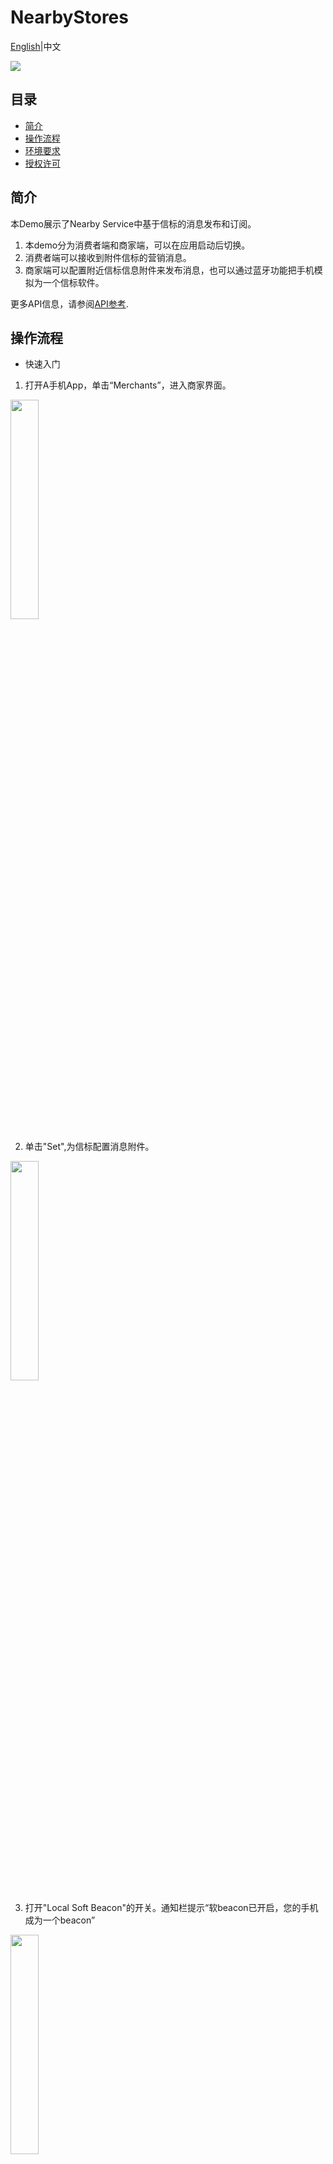 # NearbyStores
[English](https://github.com/HMS-Core/hms-nearby-demo/tree/master/NearbyStores)|中文

[![](https://camo.githubusercontent.com/ce1c195eb2524e4e67a2e74bf6e9619555aa0913/68747470733a2f2f696d672e736869656c64732e696f2f62616467652f446f63732d686d736775696465732d627269676874677265656e)](https://developer.huawei.com/consumer/cn/doc/development/HMSCore-Guides/introduction-0000001050040566)

## 目录
 * [简介](#简介)
 * [操作流程](#操作流程)
 * [环境要求](#环境要求)
 * [授权许可](#授权许可)

## 简介
本Demo展示了Nearby Service中基于信标的消息发布和订阅。
1. 本demo分为消费者端和商家端，可以在应用启动后切换。
2. 消费者端可以接收到附件信标的营销消息。
3. 商家端可以配置附近信标信息附件来发布消息，也可以通过蓝牙功能把手机模拟为一个信标软件。

更多API信息，请参阅[API参考](https://developer.huawei.com/consumer/cn/doc/HMSCore-References/common-interface-0000001050151532).

## 操作流程
* 快速入门
1. 打开A手机App，单击“Merchants”，进入商家界面。
<img src="https://github.com/HMS-Core/hms-nearby-demo/blob/master/NearbyStores/Result_1.jpg" width = 30% height = 30% /> 

2. 单击"Set",为信标配置消息附件。
<img src="https://github.com/HMS-Core/hms-nearby-demo/blob/master/NearbyStores/Result_3.jpg" width = 30% height = 30% />

3. 打开"Local Soft Beacon"的开关。通知栏提示“软beacon已开启，您的手机成为一个beacon”
<img src="https://github.com/HMS-Core/hms-nearby-demo/blob/master/NearbyStores/Result_2.jpg" width = 30% height = 30% /> 

4. 您也可以通过单击“Unregistered Beacon nearby”列表中找到的蓝牙信标进行注册，并进行信标附件配置等操作。

5. 您可以单击“Registered Beacon in Your Project”列表中已注册的蓝牙信标。单击某个蓝牙信标可查看更多信息，并进行信标附件配置等操作。

6. 打开B手机App,单击“Consumer”。您就可以体验有趣的消息了！
<img src="https://github.com/HMS-Core/hms-nearby-demo/blob/master/NearbyStores/Result_4.jpg" width = 30% height = 30% /> 

>说明：本demo为了方便用户使用，已经把将相应的账号认证文件直接置于代码之中。如果需要更新自己的账号认证文件，您可以按照以下步骤操作：
>1. 成为开发者。注册[华为帐号](https://developer.huawei.com/consumer/cn/)。
>2. 创建应用。参考[开发准备](https://developer.huawei.com/consumer/cn/doc/development/HMSCore-Guides/config-agc-0000001050040578)创建应用并开启Nearby Service。
>3. 创建服务帐户密钥并下载JSON文件。登录HUAWEI Developer，单击“管理中心”，进入“ HMS API服务>凭证”，选择已创建的应用程序项目，将光标移至“创建凭据”，然后单击“服务帐户密钥”。输入服务帐户密钥的信息，然后单击“创建并下载JSON”以下载JSON文件。
>4. 替换代码中JSON文件。具体路径为NearbyStores\app\src\main\assets。

## 环境要求
推荐使用Android Studio 3.0及以上版本。

## 授权许可
NearbyStores示例代码经过 [Apache 2.0 授权许可](http://www.apache.org/licenses/LICENSE-2.0)。
